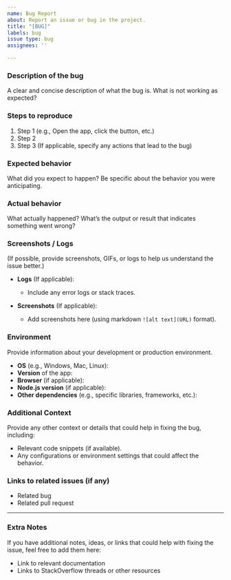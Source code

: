 ```yaml
---
name: Bug Report
about: Report an issue or bug in the project.
title: "[BUG]"
labels: bug
issue type: bug
assignees: ''

---
```


### Description of the bug
A clear and concise description of what the bug is. What is not working as expected?

### Steps to reproduce
1. Step 1 (e.g., Open the app, click the button, etc.)
2. Step 2
3. Step 3 (If applicable, specify any actions that lead to the bug)

### Expected behavior
What did you expect to happen? Be specific about the behavior you were anticipating.

### Actual behavior
What actually happened? What’s the output or result that indicates something went wrong?

### Screenshots / Logs
(If possible, provide screenshots, GIFs, or logs to help us understand the issue better.)

- **Logs** (If applicable):
  - Include any error logs or stack traces.
  
- **Screenshots** (If applicable):
  - Add screenshots here (using markdown `![alt text](URL)` format).
  
### Environment
Provide information about your development or production environment.

- **OS** (e.g., Windows, Mac, Linux):
- **Version** of the app:
- **Browser** (if applicable):
- **Node.js version** (if applicable):
- **Other dependencies** (e.g., specific libraries, frameworks, etc.):

### Additional Context
Provide any other context or details that could help in fixing the bug, including:
- Relevant code snippets (if available).
- Any configurations or environment settings that could affect the behavior.

### Links to related issues (if any)
- Related bug
- Related pull request

---

### Extra Notes
If you have additional notes, ideas, or links that could help with fixing the issue, feel free to add them here:
- Link to relevant documentation
- Links to StackOverflow threads or other resources
